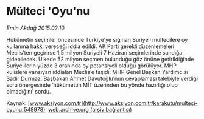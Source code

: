 # Mülteci 'Oyu'nu

*Emin Akdağ 2015.02.10*

<div class="pNewsDetailMainContent" itemprop="articleBody">
 <p>
  Hükümetin seçimler öncesinde Türkiye’ye sığınan Suriyeli mültecilere oy kullanma hakkı vereceği iddia edildi. AK Parti gerekli düzenlemeleri Meclis’ten geçirirse 1,5 milyon Suriyeli 7 Haziran seçimlerinde sandığa gidebilecek. Ülkede 52 milyon seçmen bulunduğu göz önüne getirildiğinde Suriyelilerin yüzde 3 oranında oy potansiyeli olduğu görülüyor. MHP kulislere yansıyan iddiaları Meclis’e taşıdı. MHP Genel Başkan Yardımcısı Sadir Durmaz, Başbakan Ahmet Davutoğlu’nun cevaplaması talebiyle verdiği soru önergesinde ‘hükümettin MİT üzerinden bu yönde hazırlığı olup olmadığını’ sordu.
 </p>
</div>


Kaynak: [www.aksiyon.com.tr](http://www.aksiyon.com.tr/karakutu/multeci-oyunu_548978), [web.archive.org (arşiv bağlantısı)](http://web.archive.org/web/20150729090819/http://www.aksiyon.com.tr/karakutu/multeci-oyunu_548978)
